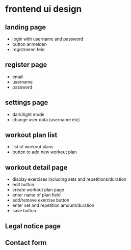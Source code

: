 # frontend ui design

## landing page

-   login with username and password
-   button anmelden
-   registrieren feld

## register page

-   email
-   username
-   password

## settings page

-   dark/light mode
-   change user data (username etc)

## workout plan list

-   list of workout plans
-   button to add new workout plan

## workout detail page

-   display exercises including sets and repetitions/duration
-   edit button
-   create workout plan page
-   enter name of plan field
-   add/remove exercise button
-   enter set and repetition amount/duration
-   save button

## Legal notice page

## Contact form
